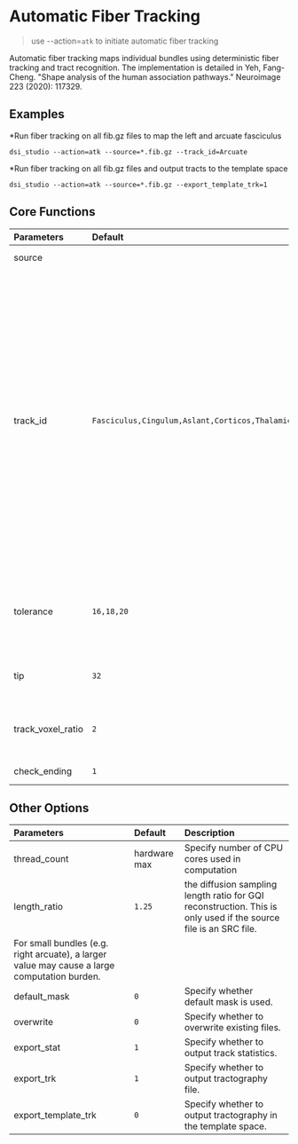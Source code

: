 # Automatic Fiber Tracking

> use --action=`atk` to initiate automatic fiber tracking

Automatic fiber tracking maps individual bundles using deterministic fiber tracking and tract recognition. The implementation is detailed in Yeh, Fang-Cheng. "Shape analysis of the human association pathways." Neuroimage 223 (2020): 117329.

## Examples

*Run fiber tracking on all fib.gz files to map the left and arcuate fasciculus
```
dsi_studio --action=atk --source=*.fib.gz --track_id=Arcuate
```

*Run fiber tracking on all fib.gz files and output tracts to the template space
```
dsi_studio --action=atk --source=*.fib.gz --export_template_trk=1
```


## Core Functions

| Parameters            | Default | Description                                                                 |
|:-----------------|:--------|:------------------------------------------------------------------------------|
| source |  | specify the src.gz or fib.gz file for automatic bundle tracking.  |
| track_id | `Fasciculus,Cingulum,Aslant,Corticos,Thalamic_R,Reticular,Optic,Fornix,Corpus` | specify the id number or the name of the bundle. The id can be found in /atlas/ICBM152/HCP1065.tt.gz.txt . <p> This text file is included in DSI Studio package (For Mac, right-click on dsi_studio_64.app to find content). You can specify partial name of the bundle: <p>           example:<p>   for tracking left and right arcuate fasciculus, assign --track_id=0,1  or --track_id=arcuate    (DSI Studio will find bundles with names containing 'arcuate', case insensitive) <p>           example:<p>   for tracking left and right arcuate and cingulum, assign --track_id=0,1,2,3 or --track_id=arcuate,cingulum|
| tolerance | `16,18,20` | the tolerance for the bundle recognition. The unit is in mm. Multiple values can be assigned using comma separator. A larger value may include larger track variation but also subject to more false results. |
| tip | `32` | iterations of topology-informed pruning. A higher value will apply more pruning that removes noisy tracks |
| track_voxel_ratio | `2` | the track-voxel ratio for the total number of streamline count. A larger value gives better mapping with the expense of computation time. 
| check_ending | `1` | remove tracts if they terminate in high anisotropy locations. |

## Other Options
  
| Parameters            | Default | Description                                                                 |
|:-----------------|:--------|:------------------------------------------------------------------------------|
| thread_count | hardware max | Specify number of CPU cores used in computation |
| length_ratio | `1.25` | the diffusion sampling length ratio for GQI reconstruction. This is only used if the source file is an SRC file. |
For small bundles (e.g. right arcuate), a larger value may cause a large computation burden. |
| default_mask | `0` | Specify whether default mask is used. |
| overwrite | `0` | Specify whether to overwrite existing files. |
| export_stat | `1` | Specify whether to output track statistics. |
| export_trk | `1` | Specify whether to output tractography file. |
| export_template_trk | `0` | Specify whether to output tractography in the template space. |

